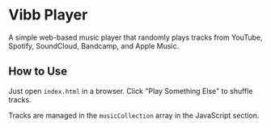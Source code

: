 # Vibb Player
A simple web-based music player that randomly plays tracks from YouTube, Spotify, SoundCloud, Bandcamp, and Apple Music.

## How to Use
Just open `index.html` in a browser. Click "Play Something Else" to shuffle tracks.

Tracks are managed in the `musicCollection` array in the JavaScript section.
